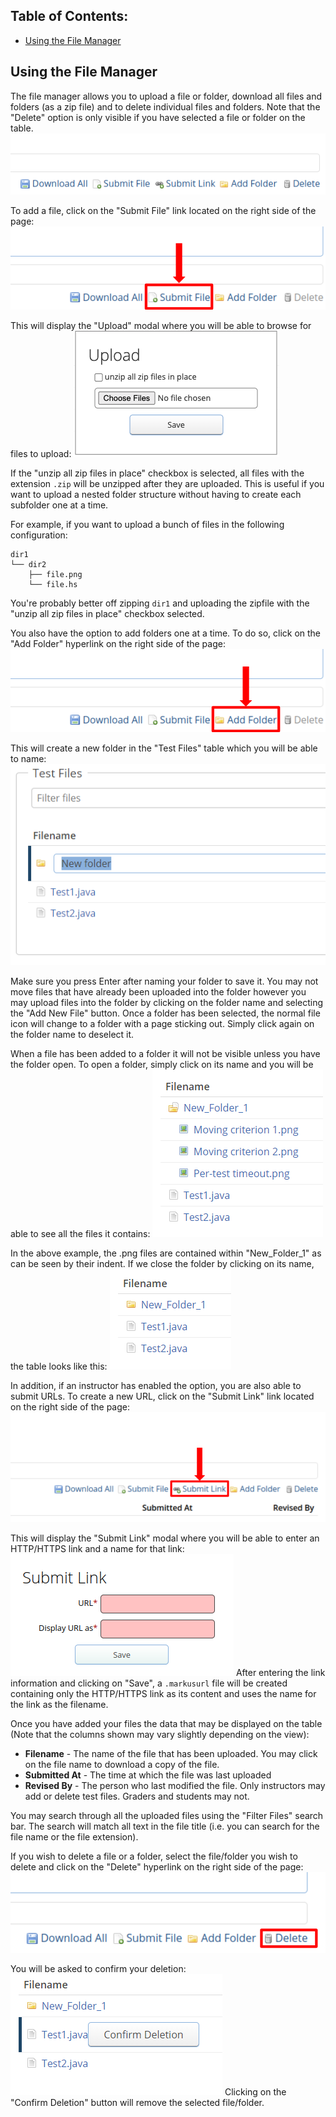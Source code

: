 ## Table of Contents:

- [Using the File Manager](#using-the-file-manager)


## Using the File Manager

The file manager allows you to upload a file or folder, download all files and folders (as a zip file) and to delete individual files and folders. Note that the "Delete" option is only visible if you have selected a file or folder on the table.
![File Manager Options](images/file-manager-options.png)

To add a file, click on the "Submit File" link located on the right side of the page:
![File Manager Options](images/file-manager-submit-file.png)

This will display the "Upload" modal where you will be able to browse for files to upload:
![Upload Files Autotesting](images/file-manager-upload-modal.png)

If the "unzip all zip files in place" checkbox is selected, all files with the extension `.zip` will be unzipped after they are uploaded. This is useful if you want to upload a nested folder structure without having to create each subfolder one at a time.

For example, if you want to upload a bunch of files in the following configuration:

```
dir1
└── dir2
    ├── file.png
    └── file.hs
```

You're probably better off zipping `dir1` and uploading the zipfile with the "unzip all zip files in place" checkbox selected.

You also have the option to add folders one at a time. To do so, click on the "Add Folder" hyperlink on the right side of the page:  ![Add Folder](images/file-manager-add-new-folder.png)

This will create a new folder in the "Test Files" table which you will be able to name:
![New Folder](images/file-manager-rename-folder.png)

Make sure you press Enter after naming your folder to save it. You may not move files that have already been uploaded into the folder however you may upload files into the folder by clicking on the folder name and selecting the "Add New File" button. Once a folder has been selected, the normal file icon will change to a folder with a page sticking out. Simply click again on the folder name to deselect it.

When a file has been added to a folder it will not be visible unless you have the folder open. To open a folder, simply click on its name and you will be able to see all the files it contains:
![Files in Folder Example](images/file-manager-open-folder.png)

In the above example, the .png files are contained within "New_Folder_1" as can be seen by their indent. If we close the folder by clicking on its name, the table looks like this:
![Files in Folder Example 2](images/file-manager-closed-folder.png)

In addition, if an instructor has enabled the option, you are also able to submit URLs. To create a new URL, click on the "Submit Link" link located on the right side of the page:
![File Manager Options](images/file-manager-submit-link.png)

This will display the "Submit Link" modal where you will be able to enter an HTTP/HTTPS link and a name for that link:
![Submit Link Modal Display](images/file-manager-upload-url-modal.png)
After entering the link information and clicking on "Save", a `.markusurl` file will be created containing only the HTTP/HTTPS link as its content and uses the name for the link as the filename.

Once you have added your files the data that may be displayed on the table (Note that the columns shown may vary slightly depending on the view):

 - **Filename** - The name of the file that has been uploaded. You may click on the file name to download a copy of the file.
 - **Submitted At** - The time at which the file was last uploaded
 - **Revised By** - The person who last modified the file. Only instructors may add or delete test files. Graders and students may not.

You may search through all the uploaded files using the "Filter Files" search bar. The search will match all text in the file title (i.e. you can search for the file name or the file extension).

If you wish to delete a file or a folder, select the file/folder you wish to delete and click on the "Delete" hyperlink on the right side of the page:
![Delete](images/file-manager-delete.png)

You will be asked to confirm your deletion:
![Confirm Deletion Autotesting](images/file-manager-confirm-delete.png)
Clicking on the "Confirm Deletion" button will remove the selected file/folder.

